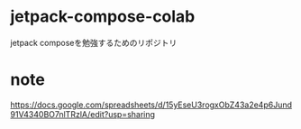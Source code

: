 # jetpack-compose-colab
jetpack composeを勉強するためのリポジトリ

# note
https://docs.google.com/spreadsheets/d/15yEseU3rogxObZ43a2e4p6Jund91V4340BO7nlTRzlA/edit?usp=sharing